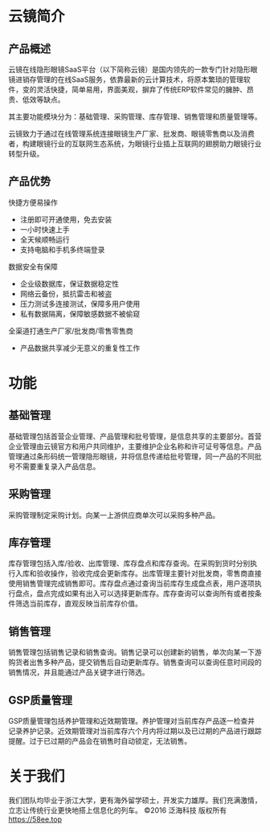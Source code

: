 # 云镜简介

## 产品概述

云镜在线隐形眼镜SaaS平台（以下简称云镜）是国内领先的一款专门针对隐形眼镜进销存管理的在线SaaS服务，依靠最新的云计算技术，将原本繁琐的管理软件，变的灵活快捷，简单易用，界面美观，摒弃了传统ERP软件常见的臃肿、昂贵、低效等缺点。

其主要功能模块分为：基础管理、采购管理、库存管理、销售管理和质量管理等。

云镜致力于通过在线管理系统连接眼镜生产厂家、批发商、眼镜零售商以及消费者，构建眼镜行业的互联网生态系统，为眼镜行业插上互联网的翅膀助力眼镜行业转型升级。

## 产品优势
快捷方便易操作
- 注册即可开通使用，免去安装
- 一小时快速上手
- 全天候顺畅运行
- 支持电脑和手机多终端登录

数据安全有保障
- 企业级数据库，保证数据稳定性
- 网络云备份，抵抗雷击和被盗
- 压力测试多连接测试，保障多用户使用
- 私有数据隔离，保障敏感数据不被偷窥

全渠道打通生产厂家/批发商/零售零售商
- 产品数据共享减少无意义的重复性工作

# 功能
## 基础管理
基础管理包括首营企业管理、产品管理和批号管理，是信息共享的主要部分。首营企业管理由云镜官方和用户共同维护，主要维护企业名称和许可证号等信息。产品管理通过条形码统一管理隐形眼镜，并将信息传递给批号管理，同一产品的不同批号不需要重复录入产品信息。

## 采购管理
采购管理制定采购计划。向某一上游供应商单次可以采购多种产品。

## 库存管理
库存管理包括入库/验收、出库管理、库存盘点和库存查询。在采购到货时分别执行入库和验收操作，验收完成会更新库存。出库管理主要针对批发商，零售商直接使用销售管理完成销售即可。库存盘点通过查询当前库存生成盘点表，用户逐项执行盘点，盘点完成如果有出入可以选择更新库存。库存查询可以查询所有或者按条件筛选当前库存，直观反映当前库存价值。

## 销售管理
销售管理包括销售记录和销售查询。销售记录可以创建新的销售，单次向某一下游购货者出售多种产品，提交销售后自动更新库存。销售查询可以查询任意时间段的销售情况，并且能通过产品关键字进行筛选。

## GSP质量管理
GSP质量管理包括养护管理和近效期管理。养护管理对当前库存产品逐一检查并记录养护记录。近效期管理对当前库存六个月内将过期以及已过期的产品进行跟踪提醒。过于已过期的产品会在销售时自动锁定，无法销售。

# 关于我们
我们团队均毕业于浙江大学，更有海外留学硕士，开发实力雄厚。我们充满激情，立志让传统行业更快地搭上信息化的列车。
©2016 泛海科技 版权所有 https://58ee.top
